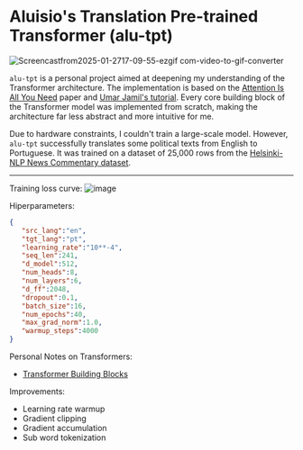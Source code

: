 # Aluisio's Translation Pre-trained Transformer (alu-tpt)

![Screencastfrom2025-01-2717-09-55-ezgif com-video-to-gif-converter](https://github.com/user-attachments/assets/51fda79f-d67e-40de-a6eb-33300a64eca9)

`alu-tpt` is a personal project aimed at deepening my understanding of the Transformer architecture. The implementation is based on the [Attention Is All You Need](https://arxiv.org/abs/1706.03762) paper and [Umar Jamil's tutorial](https://www.youtube.com/watch?v=ISNdQcPhsts). Every core building block of the Transformer model was implemented from scratch, making the architecture far less abstract and more intuitive for me.  

Due to hardware constraints, I couldn't train a large-scale model. However, `alu-tpt` successfully translates some political texts from English to Portuguese. It was trained on a dataset of 25,000 rows from the [Helsinki-NLP News Commentary dataset](https://huggingface.co/datasets/Helsinki-NLP/news_commentary).

---

Training loss curve:
![image](https://github.com/user-attachments/assets/3dd10927-6609-4c4e-966b-0bd31ee50f74)

Hiperparameters:
```json
{
   "src_lang":"en",
   "tgt_lang":"pt",
   "learning_rate":"10**-4",
   "seq_len":241,
   "d_model":512,
   "num_heads":8,
   "num_layers":6,
   "d_ff":2048,
   "dropout":0.1,
   "batch_size":16,
   "num_epochs":40,
   "max_grad_norm":1.0,
   "warmup_steps":4000
}
```

Personal Notes on Transformers:

- [Transformer Building Blocks](/docs/transformer-blocks.md)

Improvements:

- Learning rate warmup
- Gradient clipping
- Gradient accumulation
- Sub word tokenization
